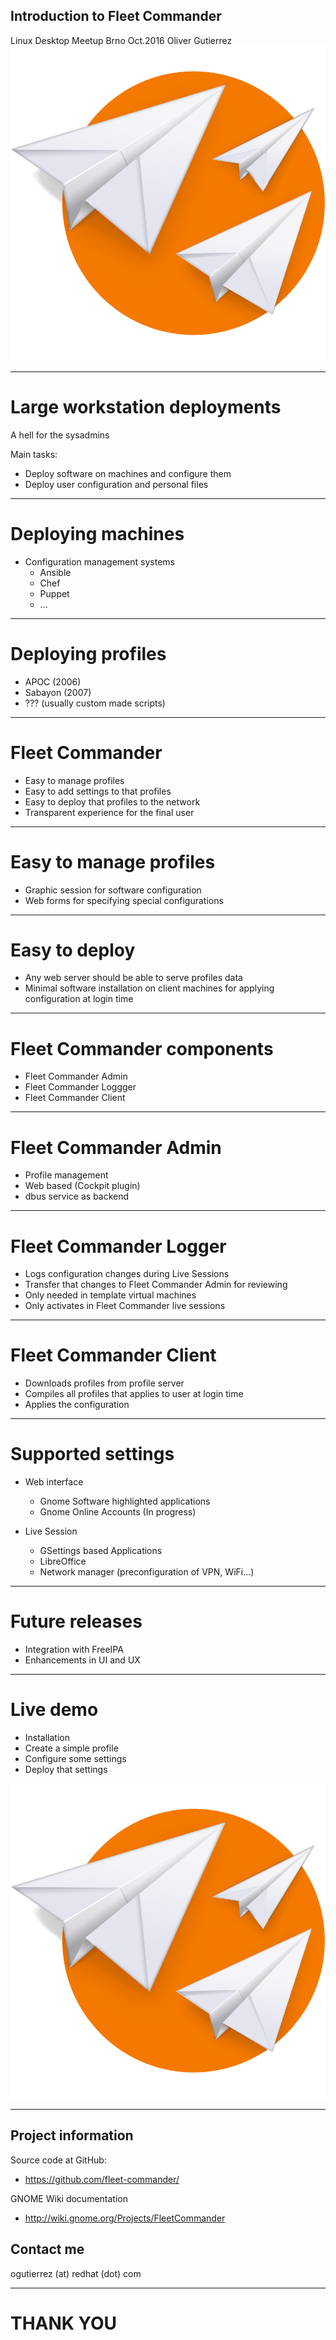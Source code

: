 <!-- $theme: gaia -->

Introduction to Fleet Commander
-------------------------------

Linux Desktop Meetup Brno Oct.2016
Oliver Gutierrez
![Alt text](fc-logo.png)

---

Large workstation deployments
=============================

A hell for the sysadmins

Main tasks:

* Deploy software on machines and configure them
* Deploy user configuration and personal files

---

Deploying machines
==================

* Configuration management systems
	* Ansible
	* Chef
	* Puppet
	* ...

---

Deploying profiles
==================

* APOC (2006)
* Sabayon (2007)
* ??? (usually custom made scripts)


---

Fleet Commander
===============

* Easy to manage profiles
* Easy to add settings to that profiles
* Easy to deploy that profiles to the network
* Transparent experience for the final user

---

Easy to manage profiles
=======================

* Graphic session for software configuration
* Web forms for specifying special configurations

---

Easy to deploy
==============

* Any web server should be able to serve profiles data
* Minimal software installation on client machines for applying configuration at login time

---

Fleet Commander components
==========================

* Fleet Commander Admin
* Fleet Commander Loggger
* Fleet Commander Client

---


Fleet Commander Admin
=====================

* Profile management
* Web based (Cockpit plugin)
* dbus service as backend

---

Fleet Commander Logger
======================

* Logs configuration changes during Live Sessions
* Transfer that changes to Fleet Commander Admin for reviewing
* Only needed in template virtual machines
* Only activates in Fleet Commander live sessions

---

Fleet Commander Client
======================

* Downloads profiles from profile server
* Compiles all profiles that applies to user at login time
* Applies the configuration

---

Supported settings
==================

* Web interface
  * Gnome Software highlighted applications
  * Gnome Online Accounts (In progress)

* Live Session
  * GSettings based Applications
  * LibreOffice
  * Network manager (preconfiguration of VPN, WiFi...)

---

Future releases
===============

* Integration with FreeIPA
* Enhancements in UI and UX

---

Live demo
=========

* Installation
* Create a simple profile
* Configure some settings
* Deploy that settings

![Alt text](fc-logo.png)

---

Project information
-------------------
Source code at GitHub: 
* <https://github.com/fleet-commander/>

GNOME Wiki documentation
* <http://wiki.gnome.org/Projects/FleetCommander>

Contact me
----------
ogutierrez (at) redhat (dot) com

---

THANK YOU
=========